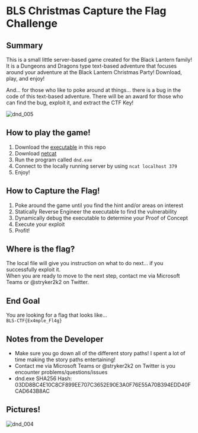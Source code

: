 # BLS Christmas Capture the Flag Challenge

## Summary
This is a small little server-based game created for the Black Lantern family! It is a Dungeons and Dragons type text-based adventure that focuses around your adventure at the Black Lantern Christmas Party! Download, play, and enjoy!

And... for those who like to poke around at things... there is a bug in the code of this text-based adventure. There will be an award for those who can find the bug, exploit it, and extract the CTF Key!

![dnd_005](https://user-images.githubusercontent.com/18358246/206772046-e4b5afe7-4811-4a61-af19-4110a706c974.png)

## How to play the game!
1. Download the [executable](https://github.com/stryker2k2/bls-ctf/blob/master/dnd.exe) in this repo
1. Download [netcat](https://nmap.org/ncat/)
1. Run the program called `dnd.exe`
1. Connect to the locally running server by using `ncat localhost 379`
1. Enjoy!

## How to Capture the Flag!
1. Poke around the game until you find the hint and/or areas on interest
1. Statically Reverse Engineer the executable to find the vulnerability
1. Dynamically debug the executable to determine your Proof of Concept
1. Execute your exploit
1. Profit!

## Where is the flag?
The local file will give you instruction on what to do next... if you successfully exploit it.\
When you are ready to move to the next step, contact me via Microsoft Teams or @stryker2k2 on Twitter.

## End Goal
You are looking for a flag that looks like...\
`BLS-CTF{Ex4mple_Fl4g}`

## Notes from the Developer
- Make sure you go down all of the different story paths! I spent a lot of time making the story paths entertaining!
- Contact me via Microsoft Teams or @stryker2k2 on Twitter is you encounter problems/questions/issues
- dnd.exe SHA256 Hash: 03DD8BC4E10C8CF899EE707C3652E90E3A0F76E55A70B394EDD40FCAD643B8AC

## Pictures!
![dnd_004](https://user-images.githubusercontent.com/18358246/206769351-b28ad824-f4d1-4748-9c0c-c99bf20def1e.png)

